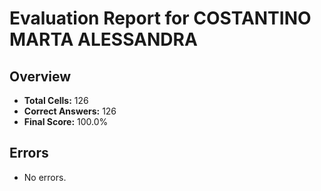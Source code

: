 # Evaluation Report for COSTANTINO MARTA ALESSANDRA

## Overview

- **Total Cells:** 126
- **Correct Answers:** 126
- **Final Score:** 100.0%

## Errors

- No errors.